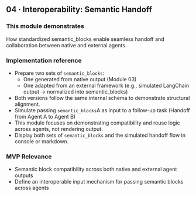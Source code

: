 ## 04 · Interoperability: Semantic Handoff

### This module demonstrates
How standardized semantic_blocks enable seamless handoff and collaboration between native and external agents.

### Implementation reference
- Prepare two sets of `semantic_blocks`:  
  - One generated from native output (Module 03)
  - One adapted from an external framework (e.g., simulated LangChain output → normalized into semantic_blocks)
- Both versions follow the same internal schema to demonstrate structural alignment.
- Simulate passing `semantic_blocks`A as input to a follow-up task (Handoff from Agent A to Agent B)
- This module focuses on demonstrating compatibility and reuse logic across agents, not rendering output.
- Display both sets of `semantic_blocks` and the simulated handoff flow in console or markdown.

### MVP Relevance
- Semantic block compatibility across both native and external agent outputs
- Define an interoperable input mechanism for passing semantic blocks across agents
